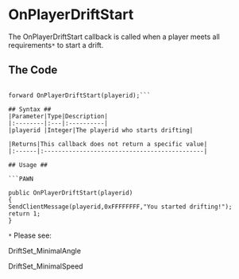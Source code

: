 # OnPlayerDriftStart #

The OnPlayerDriftStart callback is called when a player meets all requirements`*` to start a drift.

## The Code ##
```PAWN

forward OnPlayerDriftStart(playerid);```

## Syntax ##
|Parameter|Type|Description|
|:--------|:---|:----------|
|playerid |Integer|The playerid who starts drifting|

|Returns|This callback does not return a specific value|
|:------|:---------------------------------------------|

## Usage ##

```PAWN

public OnPlayerDriftStart(playerid)
{
SendClientMessage(playerid,0xFFFFFFFF,"You started drifting!");
return 1;
}
```


`*` Please see:

DriftSet\_MinimalAngle

DriftSet\_MinimalSpeed